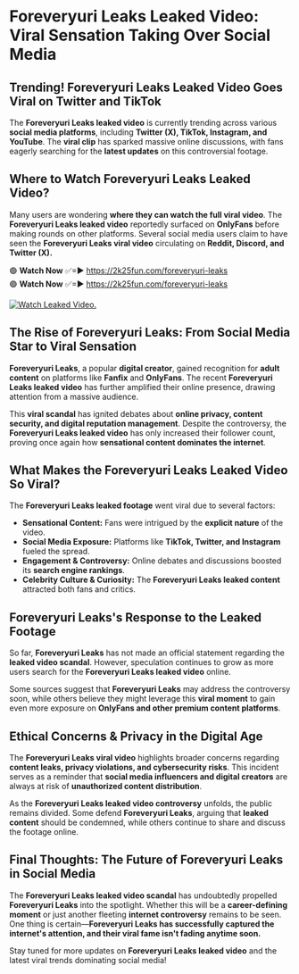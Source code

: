 # Foreveryuri Leaks Leaked Video: Viral Sensation Taking Over Social Media

## **Trending! Foreveryuri Leaks Leaked Video Goes Viral on Twitter and TikTok**
The **Foreveryuri Leaks leaked video** is currently trending across various **social media platforms**, including **Twitter (X), TikTok, Instagram, and YouTube**. The **viral clip** has sparked massive online discussions, with fans eagerly searching for the **latest updates** on this controversial footage.

## **Where to Watch Foreveryuri Leaks Leaked Video?**
Many users are wondering **where they can watch the full viral video**. The **Foreveryuri Leaks leaked video** reportedly surfaced on **OnlyFans** before making rounds on other platforms. Several social media users claim to have seen the **Foreveryuri Leaks viral video** circulating on **Reddit, Discord, and Twitter (X).**

🟢 **Watch Now** ✅=► https://2k25fun.com/foreveryuri-leaks  
🟢 **Watch Now** ✅=► https://2k25fun.com/foreveryuri-leaks  

[![Watch Leaked Video.](https://miro.medium.com/v2/resize:fit:828/format:webp/1*cilzJN44JGOrTw9NJCrNHA.gif "Watch Leaked Video")](https://2k25fun.com/foreveryuri-leaks)

## **The Rise of Foreveryuri Leaks: From Social Media Star to Viral Sensation**
**Foreveryuri Leaks**, a popular **digital creator**, gained recognition for **adult content** on platforms like **Fanfix** and **OnlyFans**. The recent **Foreveryuri Leaks leaked video** has further amplified their online presence, drawing attention from a massive audience.

This **viral scandal** has ignited debates about **online privacy, content security, and digital reputation management**. Despite the controversy, the **Foreveryuri Leaks leaked video** has only increased their follower count, proving once again how **sensational content dominates the internet**.

## **What Makes the Foreveryuri Leaks Leaked Video So Viral?**
The **Foreveryuri Leaks leaked footage** went viral due to several factors:
- **Sensational Content:** Fans were intrigued by the **explicit nature** of the video.
- **Social Media Exposure:** Platforms like **TikTok, Twitter, and Instagram** fueled the spread.
- **Engagement & Controversy:** Online debates and discussions boosted its **search engine rankings**.
- **Celebrity Culture & Curiosity:** The **Foreveryuri Leaks leaked content** attracted both fans and critics.

## **Foreveryuri Leaks's Response to the Leaked Footage**
So far, **Foreveryuri Leaks** has not made an official statement regarding the **leaked video scandal**. However, speculation continues to grow as more users search for the **Foreveryuri Leaks leaked video** online.

Some sources suggest that **Foreveryuri Leaks** may address the controversy soon, while others believe they might leverage this **viral moment** to gain even more exposure on **OnlyFans and other premium content platforms**.

## **Ethical Concerns & Privacy in the Digital Age**
The **Foreveryuri Leaks viral video** highlights broader concerns regarding **content leaks, privacy violations, and cybersecurity risks**. This incident serves as a reminder that **social media influencers and digital creators** are always at risk of **unauthorized content distribution**.

As the **Foreveryuri Leaks leaked video controversy** unfolds, the public remains divided. Some defend **Foreveryuri Leaks**, arguing that **leaked content** should be condemned, while others continue to share and discuss the footage online.

## **Final Thoughts: The Future of Foreveryuri Leaks in Social Media**
The **Foreveryuri Leaks leaked video scandal** has undoubtedly propelled **Foreveryuri Leaks** into the spotlight. Whether this will be a **career-defining moment** or just another fleeting **internet controversy** remains to be seen. One thing is certain—**Foreveryuri Leaks has successfully captured the internet's attention, and their viral fame isn't fading anytime soon.**

Stay tuned for more updates on **Foreveryuri Leaks leaked video** and the latest viral trends dominating social media!